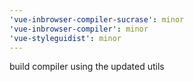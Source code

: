 ```yaml
---
'vue-inbrowser-compiler-sucrase': minor
'vue-inbrowser-compiler': minor
'vue-styleguidist': minor
---
```


build compiler using the updated utils

